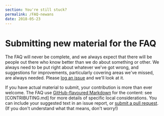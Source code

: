 ```yaml
---
section: You're still stuck?
permalink: /FAQ-newans
date: 2018-05-23
---
```


# Submitting new material for the FAQ

The FAQ will never be complete, and we always expect that
there will be people out there who know better than we do about
something or other.  We always need to be put right about whatever
we've got wrong, and suggestions for improvements, particularly
covering areas we've missed, are always needed. Please
[log an issue](https://github.com/tex-faq/tex-faq.github.io/issues)
and we'll look at it.

If you have actual material to submit, your contribution is more than ever
welcome. The FAQ use [GitHub-flavoured
Markdown](https://guides.github.com/features/mastering-markdown/) for the
content: see [CONTRIBUTING.md] for more details of specific local
considerations. You can include your suggested text in an issue report, or
[submit a pull request](https://github.com/tex-faq/tex-faq.github.io/pulls).
(If you don't understand what that means, don't worry!)
